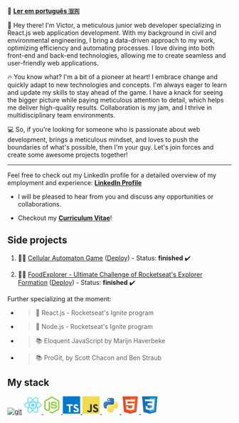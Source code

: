 🔗 **[Ler em português 🇧🇷](/README-pt-BR.md)**

👋 Hey there! I'm Victor, a meticulous junior web developer specializing in React.js web application development. With my background in civil and environmental engineering, I bring a data-driven approach to my work, optimizing efficiency and automating processes. I love diving into both front-end and back-end technologies, allowing me to create seamless and user-friendly web applications.

🔥 You know what? I'm a bit of a pioneer at heart! I embrace change and quickly adapt to new technologies and concepts. I'm always eager to learn and update my skills to stay ahead of the game. I have a knack for seeing the bigger picture while paying meticulous attention to detail, which helps me deliver high-quality results. Collaboration is my jam, and I thrive in multidisciplinary team environments.

💻 So, if you're looking for someone who is passionate about web development, brings a meticulous mindset, and loves to push the boundaries of what's possible, then I'm your guy. Let's join forces and create some awesome projects together!

---
Feel free to check out my LinkedIn profile for a detailed overview of my employment and experience: **[LinkedIn Profile](https://linkedin.com/in/victorsgb/)**

- I will be pleased to hear from you and discuss any opportunities or collaborations.

- Checkout my **[Curriculum Vitae](/VSGB-CV-en-US.pdf)**!

## Side projects

1. 👨‍💻 [Cellular Automaton Game](https://github.com/victorsgb/cellular-automata) ([Deploy](https://cellular-automata-beryl.vercel.app/)) - Status: **finished** ✔️

2. 👨‍💻 [FoodExplorer - Ultimate Challenge of Rocketseat's Explorer Formation](https://github.com/victorsgb/food-explorer-frontend) ([Deploy](https://food-explorer-frontend.netlify.app/)) - Status: **finished** ✔️

Further specializing at the moment:

- > 🌱 React.js - Rocketseat's Ignite program
- > 🌱 Node.js - Rocketseat's Ignite program
- > 📚 Eloquent JavaScript by Marijn Haverbeke
- > 📚 ProGit, by Scott Chacon and Ben Straub

## My stack

<p align="left">
  <a href="https://git-scm.com/" target="_blank" rel="noreferrer"> <img src="https://cdn.jsdelivr.net/gh/devicons/devicon/icons/git/git-original.svg" alt="git" width="40" height="40"/></a>
  <a href="https://react.dev/" target="_blank" rel="noreferrer"> <img src="https://raw.githubusercontent.com/devicons/devicon/master/icons/react/react-original.svg" alt="react" width="40" height="40"/> </a> 
  <a href="https://react.dev/" target="_blank" rel="noreferrer"> <img src="https://raw.githubusercontent.com/devicons/devicon/master/icons/nodejs/nodejs-original.svg" alt="node" width="40" height="40"/> </a> 
  <a href="https://www.typescriptlang.org/" target="_blank" rel="noreferrer"> <img src="https://raw.githubusercontent.com/devicons/devicon/master/icons/typescript/typescript-original.svg" alt="typescript" width="40" height="40"/> </a> 
  <a href="https://developer.mozilla.org/en-US/docs/Web/JavaScript" target="_blank" rel="noreferrer"> <img src="https://raw.githubusercontent.com/devicons/devicon/master/icons/javascript/javascript-original.svg" alt="javascript" width="40" height="40"/> </a> 
  <a href="https://www.python.org" target="_blank" rel="noreferrer"> <img src="https://raw.githubusercontent.com/devicons/devicon/master/icons/python/python-original.svg" alt="python" width="40" height="40"/> </a>
  <a href="https://developer.mozilla.org/en-US/docs/Web/Html" target="_blank" rel="noreferrer"> <img src="https://raw.githubusercontent.com/devicons/devicon/master/icons/html5/html5-original.svg" alt="html5" width="40" height="40"/> </a>
  <a href="https://developer.mozilla.org/en-US/docs/Web/Css" target="_blank" rel="noreferrer"> <img src="https://raw.githubusercontent.com/devicons/devicon/master/icons/css3/css3-original.svg" alt="css3" width="40" height="40"/> </a>
</p>
